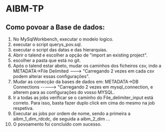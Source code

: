 # AIBM-TP



<h2>Como povoar a Base de dados:</h2>
<ol>
   <li>No MySqlWorkbench, executar o modelo logico. </li>
   <li>executar o script querys_pov.sql.</li>
   <li>executar o script das datas e das hierarquias.</li>
   <li>Abrir o talend e escolher a opção de "import an existing project".</li>
   <li>escolher a pasta que está no git.</li>
   <li>Após o talend estar abeto, mudar os caminhos dos ficheiros csv, indo a METADATA->File Delimited ---> "Carregando 2 vezes em cada csv podem alterar essas configurações". </li>
   <li>Mudar as conecção da bases de dados em: METADATA->DB Connections ----->  "Carregando 2 vezes em mysql_connection, e alterem para as configurações do vosso MYSQL.</li>
	<li>Ir a todas as jobs verificar se o caminho do File_delimiter_input está correto. Para isso, basta fazer duplo click em cima do mesmo na job respetiva. </li>
   <li>Executar as jobs por ordem de nome, sendo a primeira a aibm_1_dim_rdcdc, de seguida a aibm_2_dim ...</li>
   <li> O povoamento foi concluído com sucesso.</li>
</ol>


